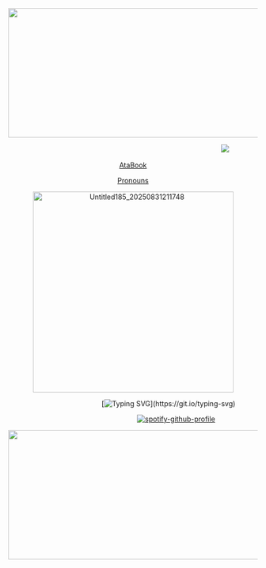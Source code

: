 <div align="center">
  <img width="1560" height="261" alt="Untitled189_20250901181119" src="https://github.com/user-attachments/assets/c559a272-dbea-4fe4-8a52-9d5d6c14b943" />
</div>

<!-- profile view -->

⠀ ⠀⠀⠀⠀⠀⠀⠀⠀⠀⠀ ⠀⠀⠀⠀⠀⠀⠀⠀⠀⠀⠀⠀⠀ ⠀⠀⠀⠀⠀⠀⠀⠀⠀⠀ ⠀⠀ ⠀⠀⠀⠀![](https://komarev.com/ghpvc/?username=Iimbus&color=yellow&style=flat&label=Justice)

<!-- links -->

<p align="center">
  <a href="https://quixote.atabook.org/">AtaBook</a> 
</p>  <p align="center">
  <a href="https://en.pronouns.page/limbuscompanybus">Pronouns</a>
</p>

<!-- image filler -->

<div align="center">
  <img width="405" height="405" alt="Untitled185_20250831211748" src="https://github.com/user-attachments/assets/43529a2e-8b7a-4162-a47a-4e93a52f5577" />
</div>

⠀⠀⠀⠀⠀⠀⠀⠀⠀⠀⠀⠀⠀⠀⠀ ⠀⠀⠀[![Typing SVG](https://readme-typing-svg.herokuapp.com?font=Fira+Code&pause=1000&color=E8D2AC&center=true&vCenter=true&width=500&lines=%C2%A1Por+alcanzar+la+estrella+inalcanzable!)](https://git.io/typing-svg)

⠀⠀⠀⠀⠀⠀⠀⠀⠀⠀⠀⠀⠀⠀⠀⠀⠀⠀⠀⠀⠀⠀⠀ ⠀⠀[![spotify-github-profile](https://spotify-github-profile.kittinanx.com/api/view?uid=31eoartwwvi7637xugf2xowzc2d4&cover_image=true&theme=novatorem&show_offline=false&background_color=121212&interchange=false&bar_color=b8a77d&bar_color_cover=false)](https://spotify-github-profile.kittinanx.com/api/view?uid=31eoartwwvi7637xugf2xowzc2d4&redirect=true)

<!-- divider bottom side -->

<div align="center">
  <img width="1560" height="261" alt="Untitled189_20250901181217" src="https://github.com/user-attachments/assets/dce7ba4a-64c9-4bfd-b6ec-5db9bb8c4d23" />
</div>
